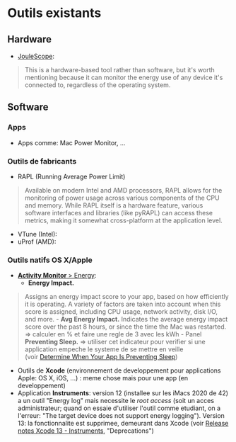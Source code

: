 # Outils existants
## Hardware
- [JouleScope](https://www.joulescope.com/):
>This is a hardware-based tool rather than software, but it's worth mentioning because it can monitor the energy use of any device it's connected to, regardless of the operating system.

## Software
### Apps
- Apps comme: Mac Power Monitor, ...

### Outils de fabricants
- RAPL (Running Average Power Limit)
>Available on modern Intel and AMD processors, RAPL allows for the monitoring of power usage across various components of the CPU and memory. While RAPL itself is a hardware feature, various software interfaces and libraries (like pyRAPL) can access these metrics, making it somewhat cross-platform at the application level.
- VTune (Intel):
- uProf (AMD): 

### Outils natifs OS X/Apple
- [**Activity Monitor** > Energy](https://developer.apple.com/library/archive/documentation/Performance/Conceptual/power_efficiency_guidelines_osx/MonitoringEnergyUsage.html):
	- **Energy Impact.**
 >Assigns an energy impact score to your app, based on how efficiently it is operating. A variety of factors are taken into account when this score is assigned, including CPU usage, network activity, disk I/O, and more.
	- **Avg Energy Impact.**
>Indicates the average energy impact score over the past 8 hours, or since the time the Mac was restarted.
			=> calculer en % et faire une regle de 3 avec les kWh
	- Panel **Preventing Sleep.** => utiliser cet indicateur pour verifier si une application empeche le systeme de se mettre en veille (voir [Determine When Your App Is Preventing Sleep](https://developer.apple.com/library/archive/documentation/Performance/Conceptual/power_efficiency_guidelines_osx/PrioritizeWorkAtTheAppLevel.html#//apple_ref/doc/uid/TP40013929-CH36-SW7))
- Outils de **Xcode** (environnement de developpement pour applications Apple: OS X, iOS, ...) : meme chose mais pour une app (en developpement)
- Application **Instruments**: version 12 (installee sur les iMacs 2020 de 42) a un outil "Energy log" mais necessite le *root access* (soit un acces administrateur; quand on essaie d'utiliser l'outil comme etudiant, on a l'erreur: "The target device does not support energy logging"). Version 13: la fonctionnalite est supprimee, demeurant dans Xcode (voir [Release notes Xcode 13 - Instruments](https://developer.apple.com/documentation/xcode-release-notes/xcode-13-release-notes#Instruments), "Deprecations")
